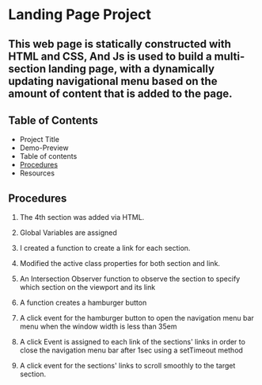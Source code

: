 # Landing Page Project

## This web page is statically constructed with HTML and CSS, And Js is used to build a multi-section landing page, with a dynamically updating navigational menu based on the amount of content that is added to the page.

## Table of Contents

* Project Title
* Demo-Preview
* Table of contents
* [Procedures](#Procedures)
* Resources

## Procedures

1. The 4th section was added via HTML.

2. Global Variables are assigned 

3. I created a function to create a link for each section.

4. Modified the active class properties for both section and link.

5. An Intersection Observer function to observe the section to specify which section on the viewport and its link

6. A function creates a hamburger button 

7. A click event for the hamburger button to open the navigation menu bar menu when the window width is less than 35em

8. A click Event is assigned to each link of the sections' links in order to close the navigation menu bar after 1sec using a setTimeout method

9. A click event for the sections' links to scroll smoothly to the target section.